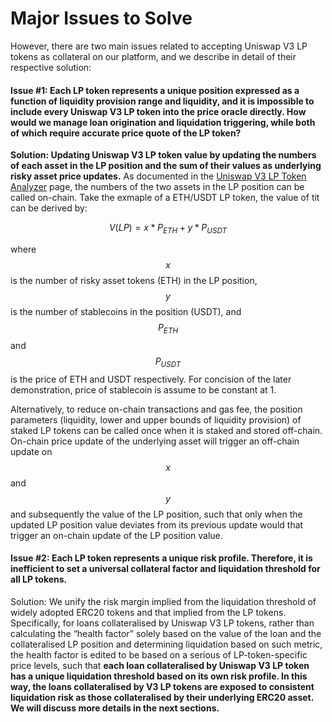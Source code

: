 # Major Issues to Solve

However, there are two main issues related to accepting Uniswap V3 LP tokens as collateral on our platform, and we describe in detail of their respective solution:

#### **Issue #1:** Each LP token represents a unique position expressed as a function of liquidity provision range and liquidity, and it is impossible to include every Uniswap V3 LP token into the price oracle directly. How would we manage loan origination and liquidation triggering, while both of which require accurate price quote of the LP token?

**Solution: Updating Uniswap V3 LP token value by updating the numbers of each asset in the LP position and the sum of their values as underlying risky asset price updates.** As documented in the [Uniswap V3 LP Token Analyzer](https://www.notion.so/Uniswap-V3-LP-Token-Analyzer-0caa7b151d26446eab70a1f38ed17d6b) page, the numbers of the two assets in the LP position can be called on-chain. Take the exmaple of a ETH/USDT LP token, the value of tit can be derived by:

$$
\begin{equation} V(LP)=x*P_{ETH}+y*P_{USDT} \end{equation}
$$

where $$x$$ is the number of risky asset tokens (ETH) in the LP position, $$y$$ is the number of stablecoins in the position (USDT), and $$P_{ETH}$$ and $$P_{USDT}$$ is the price of ETH and USDT respectively. For concision of the later demonstration, price of stablecoin is assume to be constant at 1.

Alternatively, to reduce on-chain transactions and gas fee, the position parameters (liquidity, lower and upper bounds of liquidity provision) of staked LP tokens can be called once when it is staked and stored off-chain. On-chain price update of the underlying asset will trigger an off-chain update on $$x$$ and $$y$$ and subsequently the value of the LP position, such that only when the updated LP position value deviates from its previous update would that trigger an on-chain update of the LP position value.

#### **Issue #2:** Each LP token represents a unique risk profile. Therefore, it is inefficient to set a universal collateral factor and liquidation threshold for all LP tokens.

Solution: We unify the risk margin implied from the liquidation threshold of widely adopted ERC20 tokens and that implied from the LP tokens. Specifically, for loans collateralised by Uniswap V3 LP tokens, rather than calculating the “health factor” solely based on the value of the loan and the collateralised LP position and determining liquidation based on such metric, the health factor is edited to be based on a serious of LP-token-specific price levels, such that **each loan collateralised by Uniswap V3 LP token has a unique liquidation threshold based on its own risk profile. In this way, the loans collateralised by V3 LP tokens are exposed to consistent liquidation risk as those collateralised by their underlying ERC20 asset. We will discuss more details in the next sections.**
